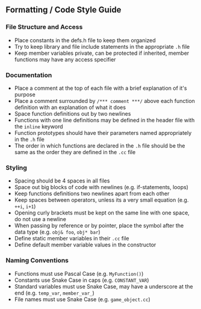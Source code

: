 ## Formatting / Code Style Guide

### File Structure and Access
* Place constants in the defs.h file to keep them organized
* Try to keep library and file include statements in the appropriate `.h` file
* Keep member variables private, can be protected if inherited, member functions may have any access specifier

### Documentation
* Place a comment at the top of each file with a brief explanation of it's purpose
* Place a comment surrounded by `/*** comment ***/` above each function definition with an explanation of what it does
* Space function definitions out by two newlines
* Functions with one line definitions may be defined in the header file with the `inline` keyword
* Function prototypes should have their parameters named appropriately in the `.h` file
* The order in which functions are declared in the `.h` file should be the same as the order they are defined in the `.cc` file

### Styling
* Spacing should be 4 spaces in all files
* Space out big blocks of code with newlines (e.g. if-statements, loops)
* Keep functions definitions two newlines apart from each other
* Keep spaces between operators, unless its a very small equation (e.g. `++i`, `i+1`)
* Opening curly brackets must be kept on the same line with one space, do not use a newline
* When passing by reference or by pointer, place the symbol after the data type (e.g. `obj& foo`, `obj* bar`)
* Define static member variables in their `.cc` file
* Define default member variable values in the constructor

### Naming Conventions
* Functions must use Pascal Case (e.g. `MyFunction()`)
* Constants use Snake Case in caps (e.g. `CONSTANT_VAR`)
* Standard variables must use Snake Case, may have a underscore at the end (e.g. `temp_var`, `member_var_`)
* File names must use Snake Case (e.g. `game_object.cc`)

